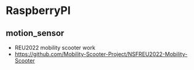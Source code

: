 # RaspberryPI 
## motion_sensor 
* REU2022 mobility scooter work 
* https://github.com/Mobility-Scooter-Project/NSFREU2022-Mobility-Scooter